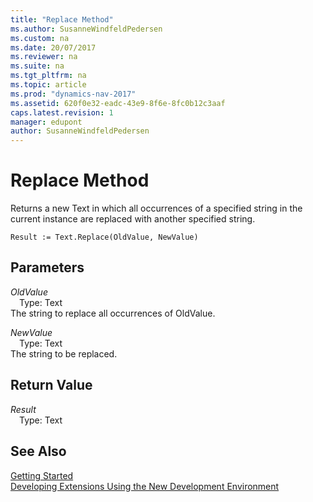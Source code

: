 ```yaml
---
title: "Replace Method"
ms.author: SusanneWindfeldPedersen
ms.custom: na
ms.date: 20/07/2017
ms.reviewer: na
ms.suite: na
ms.tgt_pltfrm: na
ms.topic: article
ms.prod: "dynamics-nav-2017"
ms.assetid: 620f0e32-eadc-43e9-8f6e-8fc0b12c3aaf
caps.latest.revision: 1
manager: edupont
author: SusanneWindfeldPedersen
---
```


# Replace Method
Returns a new Text in which all occurrences of a specified string in the current instance are replaced with another specified string.  
```  
Result := Text.Replace(OldValue, NewValue)  
```  
## Parameters
*OldValue*    
&emsp;Type: Text  
The string to replace all occurrences of OldValue.  
  
*NewValue*    
&emsp;Type: Text  
The string to be replaced.  
  
## Return Value
*Result*  
&emsp;Type: Text  
  
## See Also
[Getting Started](../devenv-get-started.md)  
[Developing Extensions Using the New Development Environment](../devenv-dev-overview.md)  
